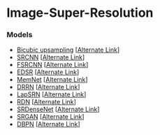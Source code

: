 # Image-Super-Resolution

### Models
- [Bicubic upsampling](https://github.com/krashish8/Image-Super-Resolution/blob/master/Bicubic.ipynb) [[Alternate Link](https://nbviewer.jupyter.org/github/krashish8/Image-Super-Resolution/blob/master/Bicubic.ipynb)]
- [SRCNN](https://github.com/krashish8/Image-Super-Resolution/blob/master/SRCNN.ipynb) [[Alternate Link](https://nbviewer.jupyter.org/github/krashish8/Image-Super-Resolution/blob/master/SRCNN.ipynb)]
- [FSRCNN](https://github.com/krashish8/Image-Super-Resolution/blob/master/FSRCNN.ipynb) [[Alternate Link](https://nbviewer.jupyter.org/github/krashish8/Image-Super-Resolution/blob/master/FSRCNN.ipynb)]
- [EDSR](https://github.com/krashish8/Image-Super-Resolution/blob/master/EDSR.ipynb) [[Alternate Link](https://nbviewer.jupyter.org/github/krashish8/Image-Super-Resolution/blob/master/EDSR.ipynb)]
- [MemNet](https://github.com/krashish8/Image-Super-Resolution/blob/master/MemNet.ipynb) [[Alternate Link](https://nbviewer.jupyter.org/github/krashish8/Image-Super-Resolution/blob/master/MemNet.ipynb)]
- [DRRN](https://github.com/krashish8/Image-Super-Resolution/blob/master/DRRN.ipynb) [[Alternate Link](https://nbviewer.jupyter.org/github/krashish8/Image-Super-Resolution/blob/master/DRRN.ipynb)]
- [LapSRN](https://github.com/krashish8/Image-Super-Resolution/blob/master/LapSRN.ipynb) [[Alternate Link](https://nbviewer.jupyter.org/github/krashish8/Image-Super-Resolution/blob/master/LapSRN.ipynb)]
- [RDN](https://github.com/krashish8/Image-Super-Resolution/blob/master/RDN.ipynb) [[Alternate Link](https://nbviewer.jupyter.org/github/krashish8/Image-Super-Resolution/blob/master/RDN.ipynb)]
- [SRDenseNet](https://github.com/krashish8/Image-Super-Resolution/blob/master/SRDenseNet.ipynb) [[Alternate Link](https://nbviewer.jupyter.org/github/krashish8/Image-Super-Resolution/blob/master/SRDenseNet.ipynb)]
- [SRGAN](https://github.com/krashish8/Image-Super-Resolution/blob/master/SRGAN.ipynb) [[Alternate Link](https://nbviewer.jupyter.org/github/krashish8/Image-Super-Resolution/blob/master/SRGAN.ipynb)]
- [DBPN](https://github.com/krashish8/Image-Super-Resolution/blob/master/DBPN_implementation.ipynb) [[Alternate Link](https://nbviewer.jupyter.org/github/krashish8/Image-Super-Resolution/blob/master/DBPN_implementation.ipynb)]
